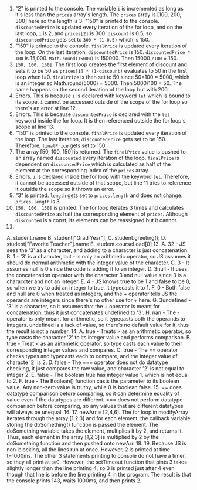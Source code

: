 1. "2" is printed to the console. The variable `i` is incremented as long as it's less than the `prices` array's length. The `prices` array is [100, 200, 300] here so the length is 3. 
"150" is printed to the console. `discountedPrice` is updated every iteration of the for loop, and on the last loop, `i` is 2, and `prices[2]` is 300. `discount` is 0.5, so `discountedPrice` gets set to `300 * (1-0.5)` which is 150.
3. "150" is printed to the console. `finalPrice` is updated every iteration of the loop. On the last iteration, `discountedPrice` is 150. `discountedPrice * 100` is 15,000. `Math.round(15000)` is 150000. Then 15000 `/100` = 150.
4. `[50, 100, 150]`. The first loop creates the first element of discount and sets it to be 50 as `prices[i] * (1-discount)` evaluates to 50 in the first loop when i=0. `finalPrice` is then set to 50 since 50*100 = 5000, which is an integer so Math.round(5000) = 5000. Then 5000/100 = 50. The same happens on the second iteration of the loop but with 200.
5. Errors. This is because `i` is declared with keyword `let` which is bound to its scope. `i` cannot be accessed outside of the scope of the for loop so there's an error at line 12.
6. Errors. This is because `discountedPrice` is declared with the `let` keyword inside the for loop. It is then referenced outside the for loop's scope at line 13.
7. "150" is printed to the console. `finalPrice` is updated every iteration of the loop. The last iteration, `discountedPrice` gets set to be 150. Therefore, `finalPrice` gets set to 150.
8. The array [50, 100, 150] is returned. The `finalPrice` value is pushed to an array named `discounted` every iteration of the loop. `finalPrice` is dependent on `discountedPrice` which is calculated as half of the element at the corresponding index of the `prices` array.
9. Errors. `i` is declared inside the for loop with the keyword `let`. Therefore, it cannot be accessed outside of that scope, but line 11 tries to reference it outside the scope so it throws an error.
10. "3" is printed. `length` gets set to `prices.length` and does not change. `prices.length` is 3.
11. `[50, 100, 150]` is printed. The for loop iterates 3 times and calculates `discountedPrice` as half the corresponding element of `prices`. Although `discounted` is a const, its elements can be reassigned but it cannot.
12.
  A. student.name
  B. student["Grad Year"];
  C. student.greeting();
  D. student["Favorite Teacher"].name
  E. student.courseLoad[0]
13.
  A. 32 - JS sees the '3' as a character, and adding to a character is just concatenation.
  B. 1 - '3' is a character, but - is only an arithmetic operator, so JS assumes it should do normal arithmetic with the integer value of the character.
  C. 3 - It assumes null is 0 since the code is adding it to an integer.
  D. 3null - It uses the concatenation operator with the character 3 and null value since 3 is a characcter and not an integer.
  E. 4 - JS knows true to be 1 and false to be 0, so when we try to add an integer to true, it typecasts it to 1.
  F. 0 - Both false and null are 0 when treated as integers, and the + operator tells JS the operands are integers since there's no other use for + here.
  G. 3undefined - '3' is a character, so it assumes that the + operator is meant for concatenation, thus it just concatenates undefined to '3'.
  H. nan - The - operator is only meant for arithmetic, so it typecasts both the operands to integers. undefined is a lack of value, so there's no default value for it, thus the result is not a number.
14.
  A. true - Treats > as an arithmetic operator, so type casts the character '2' to its integer value and performs comparison.
  B. true - Treat < as an airthmetic operator, so type casts each value to their corresponding integer values and compares.
  C. true - The == operator checks types and typecasts each to compare, and the integer value of characte '2' is 2.
  D. false - The === operator does not do datatype checking, it just compares the raw value, and character '2' is not equal to integer 2.
  E. false - The boolean true has integer value 1, which is not equal to 2. 
  F. true - The Boolean() function casts the parameter to its boolean value. Any non-zero value is truthy, while 0 is boolean false.
15. == does datatype comparison before comparing, so it can determine equality of value even if the datatypes are different. === does not perform datatype comparison before comparing, so any values that are different datatypes will always be unequal.
16.
17. newArr = [2,4,6]. The for loop in modifyArray iterates through the array [1,2,3] and for each element, the callback variable storing the doSomething() function is passed the element. The doSomething variable takes the element, multiplies it by 2, and returns it. Thus, each element in the array [1,2,3] is multiplied by 2 by the doSomething function and then pushed onto newArr.
18.
19. Because JS is non-blocking, all the lines run at once. However, 2 is printed at time t=1000ms. The other 3 statements printing to console do not have a timer, so they all print at t=0. However, the setTimeout function that pints 3 takes slightly longer than the line printing 4, so 3 is printed just after 4 even though that line is before the line printing 4 in the program. The result is that the console prints 143, waits 1000ms, and then prints 2.